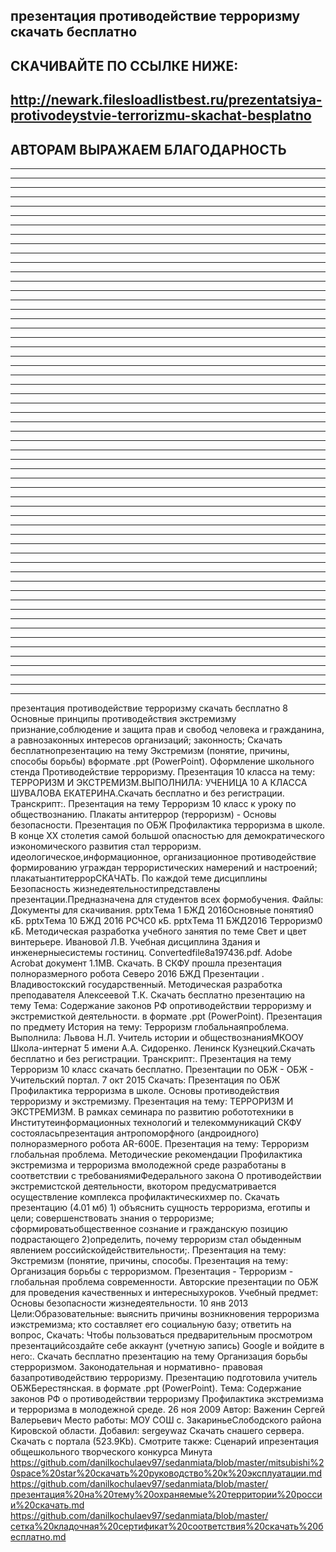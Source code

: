 презентация противодействие терроризму скачать бесплатно
--------------------------------------------------
СКАЧИВАЙТЕ ПО ССЫЛКЕ НИЖЕ:
--------------------------------------------------
http://newark.filesloadlistbest.ru/prezentatsiya-protivodeystvie-terrorizmu-skachat-besplatno
--------------------------------------------------
АВТОРАМ ВЫРАЖАЕМ БЛАГОДАРНОСТЬ
--------------------------------------------------
--------------------------------------------------
--------------------------------------------------
--------------------------------------------------
--------------------------------------------------
--------------------------------------------------
--------------------------------------------------
--------------------------------------------------
--------------------------------------------------
--------------------------------------------------
--------------------------------------------------
--------------------------------------------------
--------------------------------------------------
--------------------------------------------------
--------------------------------------------------
--------------------------------------------------
--------------------------------------------------
--------------------------------------------------
--------------------------------------------------
--------------------------------------------------
--------------------------------------------------
--------------------------------------------------
--------------------------------------------------
--------------------------------------------------
--------------------------------------------------
--------------------------------------------------
--------------------------------------------------
--------------------------------------------------
--------------------------------------------------
--------------------------------------------------
--------------------------------------------------
--------------------------------------------------
--------------------------------------------------
--------------------------------------------------
--------------------------------------------------
--------------------------------------------------
--------------------------------------------------
--------------------------------------------------
--------------------------------------------------
--------------------------------------------------
--------------------------------------------------
--------------------------------------------------
--------------------------------------------------
--------------------------------------------------
--------------------------------------------------
--------------------------------------------------
--------------------------------------------------
--------------------------------------------------
--------------------------------------------------
--------------------------------------------------
--------------------------------------------------
--------------------------------------------------
--------------------------------------------------
--------------------------------------------------
--------------------------------------------------
--------------------------------------------------
--------------------------------------------------
--------------------------------------------------
презентация противодействие терроризму скачать бесплатно 8 Основные принципы противодействия экстремизму признание,соблюдение и защита прав и свобод человека и гражданина, а равнозаконных интересов организаций; законность;  Скачать бесплатнопрезентацию на тему Экстремизм (понятие, причины, способы борьбы)  вформате .ppt (PowerPoint). Оформление школьного стенда Противодействие терроризму. Презентация 10 класса на тему: ТЕРРОРИЗМ И ЭКСТРЕМИЗМ.ВЫПОЛНИЛА: УЧЕНИЦА 10 А КЛАССА ШУВАЛОВА ЕКАТЕРИНА.Скачать бесплатно и без регистрации.  Транскрипт:. Презентация на тему Терроризм 10 класс к уроку по обществознанию. Плакаты антитеррор (терроризм) - Основы безопасности. Презентация по ОБЖ Профилактика терроризма в школе. B конце XX столетия самой большой опасностью для демократического иэкономического развития стал терроризм.  идеологическое,информационное, организационное противодействие формированию уграждан террористических намерений и настроений;  плакатыантитеррорСКАЧАТЬ. По каждой теме дисциплины Безопасность жизнедеятельностипредставлены презентации.Предназначена для студентов всех формобучения. Файлы: Документы для скачивания. pptxТема 1 БЖД 2016Основные понятия0 кБ. pptxТема 10 БЖД 2016 РСЧС0 кБ. pptxТема 11 БЖД2016 Терроризм0 кБ. Методическая разработка учебного занятия по теме Свет и цвет винтерьере. Ивановой Л.В. Учебная дисциплина Здания и инженерныесистемы гостиниц. Convertedfile8a197436.pdf. Adobe Acrobat документ 1.1MB. Скачать. В СКФУ прошла презентация полноразмерного робота  Северо
2016 БЖД Презентации . Владивостокский государственный. Методическая разработка преподавателя Алексеевой Т.К. Скачать бесплатно презентацию на тему Тема: Содержание законов РФ опротиводействии терроризму и экстремисткой деятельности. в формате .ppt (PowerPoint). Презентация по предмету История на тему: Терроризм  глобальнаяпроблема. Выполнила: Львова Н.Л. Учитель истории и обществознанияМКООУ Школа-интернат 5 имени А.А. Сидоренко. Ленинск  Кузнецкий.Скачать бесплатно и без регистрации.  Транскрипт:. Презентация на тему Терроризм 10 класс скачать бесплатно. Презентации по ОБЖ - ОБЖ - Учительский портал. 7 окт 2015  Скачать: Презентация по ОБЖ Профилактика терроризма в школе. Основы противодействия терроризму и экстремизму. Презентация на тему: ТЕРРОРИЗМ И ЭКСТРЕМИЗМ. В рамках семинара по развитию робототехники в Институтеинформационных технологий и телекоммуникаций СКФУ состояласьпрезентация антропоморфного (андроидного) полноразмерного робота AR-600Е.
Презентация на тему: Терроризм  глобальная проблема. Методические рекомендации Профилактика экстремизма и терроризма вмолодежной среде разработаны в соответствии с требованиямиФедерального закона О противодействии экстремистской деятельности, вкотором предусматривается осуществление комплекса профилактическихмер по. Скачать презентацию (4.01 мб)  1) объяснить сущность терроризма, еготипы и цели; совершенствовать знания о терроризме; сформироватьобщественное сознание и гражданскую позицию подрастающего  2)определить, почему терроризм стал обыденным явлением российскойдействительности;. Презентация на тему: Экстремизм (понятие, причины, способы. Презентация на тему: Организация борьбы с терроризмом. Презентация - Терроризм - глобальная проблема современности. Авторские презентации по ОБЖ для проведения качественных и интересныхуроков. Учебный предмет: Основы безопасности жизнедеятельности. 10 янв 2013  Цели:Образовательные: выяснить причины возникновения терроризма иэкстремизма; кто составляет его социальную базу; ответить на вопрос, Скачать:  Чтобы пользоваться предварительным просмотром презентацийсоздайте себе аккаунт (учетную запись) Google и войдите в него:. Скачать бесплатно презентацию на тему Организация борьбы стерроризмом. Законодательная и нормативно- правовая базапротиводействию терроризму. Презентацию подготовила учитель ОБЖБерестянская. в формате .ppt (PowerPoint). Тема: Содержание законов РФ о противодействии терроризму
Профилактика экстремизма и терроризма в молодежной среде. 26 ноя 2009  Автор: Важенин Сергей Валерьевич Место работы: МОУ СОШ с. ЗакариньеСлободского района Кировской области. Добавил: sergeywaz  Скачать снашего сервера. Скачать с портала (523.9Kb). Смотрите также: Сценарий ипрезентация общешкольного творческого конкурса Минута
https://github.com/danilkochulaev97/sedanmiata/blob/master/mitsubishi%20space%20star%20скачать%20руководство%20к%20эксплуатации.md
https://github.com/danilkochulaev97/sedanmiata/blob/master/презентация%20на%20тему%20охраняемые%20территории%20россии%20скачать.md
https://github.com/danilkochulaev97/sedanmiata/blob/master/сетка%20кладочная%20сертификат%20соответствия%20скачать%20бесплатно.md